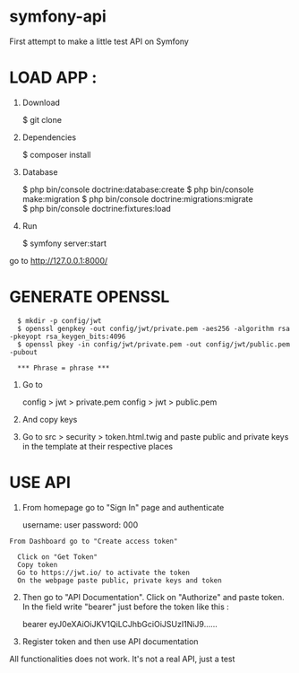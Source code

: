 # symfony-api
First attempt to make a little test API on Symfony

# LOAD APP : 
   
   1. Download 
      
      $ git clone  
      
   2. Dependencies 
      
      $ composer install 
   
   3. Database 
   
      $ php bin/console doctrine:database:create
      $ php bin/console make:migration
      $ php bin/console doctrine:migrations:migrate      
      $ php bin/console doctrine:fixtures:load
      
   4. Run 
  
      $ symfony server:start 
   
   go to http://127.0.0.1:8000/ 



# GENERATE OPENSSL 

      $ mkdir -p config/jwt
      $ openssl genpkey -out config/jwt/private.pem -aes256 -algorithm rsa -pkeyopt rsa_keygen_bits:4096
      $ openssl pkey -in config/jwt/private.pem -out config/jwt/public.pem -pubout
   
      *** Phrase = phrase *** 
      
   1. Go to 

      config > jwt > private.pem
      config > jwt > public.pem

   2. And copy keys 

   3. Go to src > security > token.html.twig and paste public and private keys in the template at their respective places   


# USE API  

   1. From homepage go to "Sign In" page and authenticate 
   
      username: user
      password: 000

    From Dashboard go to "Create access token"
      
      Click on "Get Token"
      Copy token 
      Go to https://jwt.io/ to activate the token 
      On the webpage paste public, private keys and token 
   
   2. Then go to "API Documentation". Click on "Authorize" and paste token. In the field write "bearer" just before the token        like this : 
   
      bearer eyJ0eXAiOiJKV1QiLCJhbGciOiJSUzI1NiJ9......

   3. Register token and then use API documentation  
   
   All functionalities does not work. It's not a real API, just a test 
      

